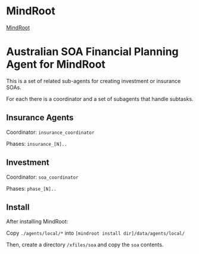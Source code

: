 # MindRoot

[MindRoot](https://github.com/runvnc/mindroot)

# Australian SOA Financial Planning Agent for MindRoot

This is a set of related sub-agents for creating investment or insurance SOAs.

For each there is a coordinator and a set of subagents that handle subtasks.

## Insurance Agents

Coordinator: `insurance_coordinator`

Phases: `insurance_[N]..`

## Investment

Coordinator: `soa_coordinator`

Phases: `phase_[N]..`

## Install

After installing MindRoot:

Copy `./agents/local/*` into `[mindroot install dir]/data/agents/local/`

Then, create a directory `/xfiles/soa` and copy the `soa` contents.
